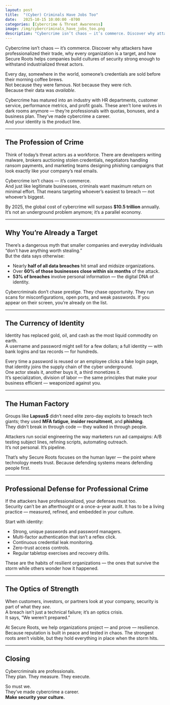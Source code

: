 ```yaml
---
layout: post
title:  "(Cyber) Criminals Have Jobs Too"
date:   2025-10-15 10:00:00 -0700
categories: [Cybercrime & Threat Awareness]
image: /img/cybercriminals_have_jobs_too.png
description: "Cybercrime isn’t chaos — it’s commerce. Discover why attackers have professionalized their trade, why every organization is a target, and how Secure Roots helps companies build cultures of security strong enough to withstand industrialized threat actors."
---
```

Cybercrime isn’t chaos — it’s commerce. Discover why attackers have professionalized their trade, why every organization is a target, and how Secure Roots helps companies build cultures of security strong enough to withstand industrialized threat actors.


Every day, somewhere in the world, someone’s credentials are sold before their morning coffee brews.  
Not because they were famous. Not because they were rich.  
Because their data was *available*.  

Cybercrime has matured into an industry with HR departments, customer service, performance metrics, and profit goals. These aren’t lone wolves in dark rooms anymore — they’re professionals with quotas, bonuses, and a business plan. They’ve made cybercrime a career.  
And your identity is the product line.  

---

## The Profession of Crime  

Think of today’s threat actors as a workforce. There are developers writing malware, brokers auctioning stolen credentials, negotiators handling ransom payments, and marketing teams designing phishing campaigns that look exactly like your company’s real emails.  

Cybercrime isn’t chaos — it’s commerce.  
And just like legitimate businesses, criminals want maximum return on minimal effort. That means targeting whoever’s easiest to breach — not whoever’s biggest.  

By 2025, the global cost of cybercrime will surpass **$10.5 trillion** annually.  
It’s not an underground problem anymore; it’s a parallel economy.  

---

## Why You’re Already a Target  

There’s a dangerous myth that smaller companies and everyday individuals “don’t have anything worth stealing.”  
But the data says otherwise:  

- Nearly **half of all data breaches** hit small and midsize organizations.  
- Over **60% of those businesses close within six months** of the attack.  
- **53% of breaches** involve personal information — the digital DNA of identity.  

Cybercriminals don’t chase prestige. They chase opportunity. They run scans for misconfigurations, open ports, and weak passwords. If you appear on their screen, you’re already on the list.  

---

## The Currency of Identity  

Identity has replaced gold, oil, and cash as the most liquid commodity on earth.  
A username and password might sell for a few dollars; a full identity — with bank logins and tax records — for hundreds.  

Every time a password is reused or an employee clicks a fake login page, that identity joins the supply chain of the cyber underground.  
One actor steals it, another buys it, a third monetizes it.  
It’s specialization, division of labor — the same principles that make your business efficient — weaponized against you.  

---

## The Human Factory  

Groups like **Lapsus$** didn’t need elite zero-day exploits to breach tech giants; they used **MFA fatigue**, **insider recruitment**, and **phishing**.  
They didn’t break in through code — they walked in through people.  

Attackers run social engineering the way marketers run ad campaigns: A/B testing subject lines, refining scripts, automating outreach.  
It’s not personal. It’s pipeline.  

That’s why Secure Roots focuses on the human layer — the point where technology meets trust. Because defending systems means defending people first.  

---

## Professional Defense for Professional Crime  

If the attackers have professionalized, your defenses must too.  
Security can’t be an afterthought or a once-a-year audit. It has to be a living practice — measured, refined, and embedded in your culture.  

Start with identity:  
- Strong, unique passwords and password managers.  
- Multi-factor authentication that isn’t a reflex click.  
- Continuous credential leak monitoring.  
- Zero-trust access controls.  
- Regular tabletop exercises and recovery drills.  

These are the habits of resilient organizations — the ones that survive the storm while others wonder how it happened.  

---

## The Optics of Strength  

When customers, investors, or partners look at your company, security is part of what they *see*.  
A breach isn’t just a technical failure; it’s an optics crisis.  
It says, “We weren’t prepared.”  

At Secure Roots, we help organizations project — and prove — resilience. Because reputation is built in peace and tested in chaos. The strongest roots aren’t visible, but they hold everything in place when the storm hits.  

---

## Closing  

Cybercriminals are professionals.  
They plan. They measure. They execute.  

So must we.  
They’ve made cybercrime a career.  
**Make security your culture.**  